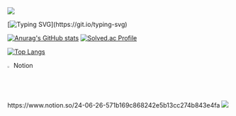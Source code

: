 <img src="https://capsule-render.vercel.app/api?type=waving&color=BDBDC8&height=150&section=header" />

[![Typing SVG](https://readme-typing-svg.demolab.com?font=Fira+Code&pause=1000&color=0CD2F7&width=435&lines=I+wanna+be.+.+.+.)](https://git.io/typing-svg)

[![Anurag's GitHub stats](https://github-readme-stats.vercel.app/api?username=kim-1210)](https://github.com/anuraghazra/github-readme-stats)
[![Solved.ac Profile](http://mazassumnida.wtf/api/v2/generate_badge?boj=kby023)](https://solved.ac/kby023/)

[![Top Langs](https://github-readme-stats.vercel.app/api/top-langs/?username=kim-1210)](https://github.com/anuraghazra/github-readme-stats)

<summary>
  <img src="https://raw.githubusercontent.com/Tarikul-Islam-Anik/Animated-Fluent-Emojis/master/Emojis/Hand%20gestures/Eyes.png" alt="Eyes" width="2%" />
  Notion
</summary>
   https://www.notion.so/24-06-26-571b169c868242e5b13cc274b843e4fa

<img src="https://capsule-render.vercel.app/api?type=waving&color=BDBDC8&height=150&section=footer" />
